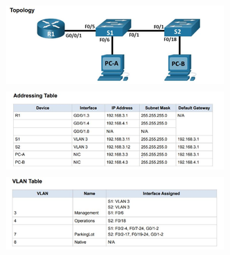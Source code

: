 ![alt text](https://github.com/Eliminir/OTUS-LABS-PROF/blob/Labs/LAB1/1.JPG)

![alt text](https://github.com/Eliminir/OTUS-LABS-PROF/blob/Labs/LAB1/2.JPG)

![alt text](https://github.com/Eliminir/OTUS-LABS-PROF/blob/Labs/LAB1/3.JPG)
